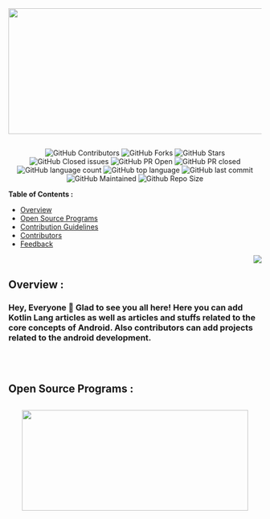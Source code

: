 <!------------------------------------------------- Repo Cover -------------------------------------------------------------->

<div align="center">
    <img src="https://github.com/utkarsh006/Learn-Kotlin/blob/main/.github/example%20img/LEARN%20KOTLIN.png" width="600" height="250"/>
</div>  

##

<!------------------------------------------------- Badges ------------------------------------------------------------------->

<div align="center">

![GitHub Contributors](https://img.shields.io/github/contributors/utkarsh006/Learn-Kotlin?style=for-the-badge&color=68C3FF)
![GitHub Forks](https://img.shields.io/github/forks/utkarsh006/Learn-Kotlin?style=for-the-badge&color=943FF6)
![GitHub Stars](https://img.shields.io/github/stars/utkarsh006/Learn-Kotlin?style=for-the-badge&color=E04168)
![GitHub Closed issues](https://img.shields.io/github/issues-closed-raw/utkarsh006/Learn-Kotlin?style=for-the-badge&color=68C3FF)
![GitHub PR Open](https://img.shields.io/github/issues-pr/utkarsh006/Learn-Kotlin?style=for-the-badge&color=943FF6)
![GitHub PR closed](https://img.shields.io/github/issues-pr-closed-raw/utkarsh006/Learn-Kotlin?style=for-the-badge&color=E04168)
![GitHub language count](https://img.shields.io/github/languages/count/utkarsh006/Learn-Kotlin?style=for-the-badge&color=68C3FF)
![GitHub top language](https://img.shields.io/github/languages/top/utkarsh006/Learn-Kotlin?style=for-the-badge&color=943FF6)
![GitHub last commit](https://img.shields.io/github/last-commit/utkarsh006/Learn-Kotlin?style=for-the-badge&color=E04168)
![GitHub Maintained](https://img.shields.io/badge/Maintained%3F-yes-68C3FF.svg?style=for-the-badge)
![Github Repo Size](https://img.shields.io/github/repo-size/utkarsh006/Learn-Kotlin?style=for-the-badge&color=943FF6)

</div>

<!--------------------------------------------------------------- TABLE OF CONTENTS -------------------------------------------------------------->

<summary><b> Table of Contents :</b></summary>

* <a href="#Overview">Overview</a>
* <a href="#Program">Open Source Programs</a>
* <a href="#Contributing Guidelines">Contribution Guidelines</a>
* <a href="#Contributors">Contributors</a>
* <a href="#Feedback">Feedback</a>


<p align="right"><a href="#Bottom"><img src="https://img.shields.io/badge/-%E2%AC%87%EF%B8%8F%20Scroll%20Down-E04168?style=for-the-badge" /></a></p>

<!-- ------------------------------------------------------------ -->

<div id="Overview"></div>

## Overview :
<h3>
    Hey, Everyone 👋 Glad to see you all here! Here you can add Kotlin Lang articles as well as articles and stuffs related to the core concepts of Android. Also contributors can add projects related to the android development.
</h3>

<br>
<br>

<div id="Program"></div>

## Open Source Programs :

##
<div align="center">
    <img src="https://github.com/utkarsh006/Learn-Kotlin/blob/main/.github/IMG/1663926433662.jpg" width="450" height="200" />
</div>

